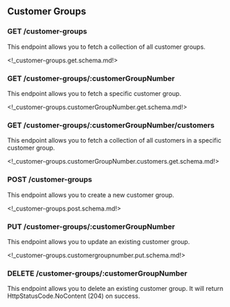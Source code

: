 ## Customer Groups

### <span class='get'>GET</span> /customer-groups

This endpoint allows you to fetch a collection of all customer groups.

<!_customer-groups.get.schema.md!>

### <span class='get'>GET</span> /customer-groups/:customerGroupNumber

This endpoint allows you to fetch a specific customer group.

<!_customer-groups.customerGroupNumber.get.schema.md!>

### <span class='get'>GET</span> /customer-groups/:customerGroupNumber/customers

This endpoint allows you to fetch a collection of all customers in a specific customer group.

<!_customer-groups.customerGroupNumber.customers.get.schema.md!>

### <span class='post'>POST</span> /customer-groups

This endpoint allows you to create a new customer group.

<!_customer-groups.post.schema.md!>

### <span class='put'>PUT</span> /customer-groups/:customerGroupNumber

This endpoint allows you to update an existing customer group.

<!_customer-groups.customergroupnumber.put.schema.md!>

### <span class='delete'>DELETE</span> /customer-groups/:customerGroupNumber

This endpoint allows you to delete an existing customer group. It will return HttpStatusCode.NoContent (204) on success.
